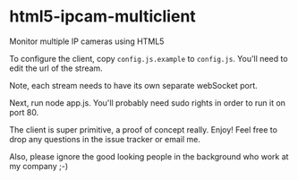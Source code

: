 html5-ipcam-multiclient
=======================

Monitor multiple IP cameras using HTML5

To configure the client, copy `config.js.example` to `config.js`. You'll need to edit the url of the stream.

Note, each stream needs to have its own separate webSocket port.

Next, run node app.js. You'll probably need sudo rights in order to run it on port 80.

The client is super primitive, a proof of concept really. Enjoy! Feel free to drop any questions in the issue tracker or email me.

Also, please ignore the good looking people in the background who work at my company ;-)
